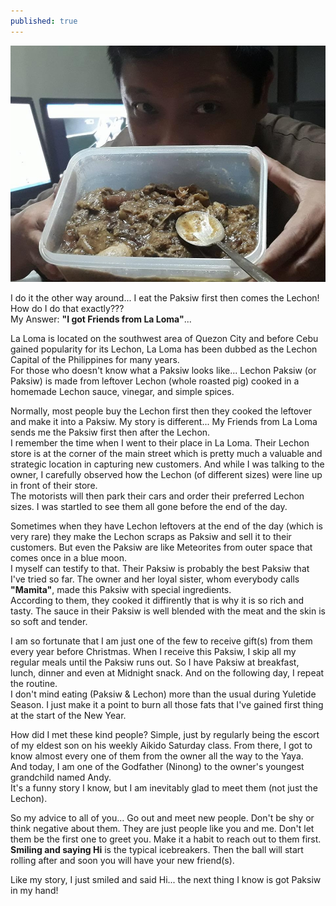 ```yaml
---
published: true
---
```

![Paksiw Before Lechon](/images/Paksiw.jpg)

I do it the other way around... I eat the Paksiw first then comes the Lechon! How do I do that exactly???   
My Answer: **"I got Friends from La Loma"**...   

La Loma is located on the southwest area of Quezon City and before Cebu gained popularity for its Lechon, La Loma has been dubbed as the Lechon Capital of the Philippines for many years.   
For those who doesn't know what a Paksiw looks like... Lechon Paksiw (or Paksiw) is made from leftover Lechon (whole roasted pig) cooked in a homemade Lechon sauce, vinegar, and simple spices.

Normally, most people buy the Lechon first then they cooked the leftover and make it into a Paksiw.   My story is different... My Friends from La Loma sends me the Paksiw first then after the Lechon.   
I remember the time when I went to their place in La Loma. Their Lechon store is at the corner of the main street which is pretty much a valuable and strategic location in capturing new customers. And while I was talking to the owner, I carefully observed how the Lechon (of different sizes) were line up in front of their store.   
The motorists will then park their cars and order their preferred Lechon sizes. I was startled to see them all gone before the end of the day. 

Sometimes when they have Lechon leftovers at the end of the day (which is very rare) they make the Lechon scraps as Paksiw and sell it to their customers. But even the Paksiw are like Meteorites from outer space that comes once in a blue moon.   
I myself can testify to that. Their Paksiw is probably the best Paksiw that I've tried so far. The owner and her loyal sister, whom everybody calls **"Mamita"**, made this Paksiw with special ingredients.   
According to them, they cooked it diffirently that is why it is so rich and tasty. The sauce in their Paksiw is well blended with the meat and the skin is so soft and tender.

I am so fortunate that I am just one of the few to receive gift(s) from them every year before Christmas. When I receive this Paksiw, I skip all my regular meals until the Paksiw runs out. So I have Paksiw at breakfast, lunch, dinner and even at Midnight snack. And on the following day, I repeat the routine.   
I don't mind eating (Paksiw & Lechon) more than the usual during Yuletide Season. I just make it a point to burn all those fats that I've gained first thing at the start of the New Year. 

How did I met these kind people? Simple, just by regularly being the escort of my eldest son on his weekly Aikido Saturday class. From there, I got to know almost every one of them from the owner all the way to the Yaya.   
And today, I am one of the Godfather (Ninong) to the owner's youngest grandchild named Andy.   
It's a funny story I know, but I am inevitably glad to meet them (not just the Lechon).

So my advice to all of you... Go out and meet new people. Don't be shy or think negative about them. They are just people like you and me. Don't let them be the first one to greet you. Make it a habit to reach out to them first. **Smiling and saying Hi** is the typical icebreakers. Then the ball will start rolling after and soon you will have your new friend(s). 

Like my story, I just smiled and said Hi... the next thing I know is got Paksiw in my hand!